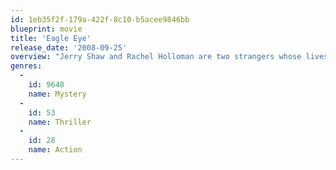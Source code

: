 ```yaml
---
id: 1eb35f2f-179a-422f-8c10-b5acee9846bb
blueprint: movie
title: 'Eagle Eye'
release_date: '2008-09-25'
overview: "Jerry Shaw and Rachel Holloman are two strangers whose lives are suddenly thrown into turmoil by a mysterious woman they have never met. Threatening their lives and family, the unseen caller uses everyday technology to control their actions and push them into increasing danger. As events escalate, Jerry and Rachel become the country's most-wanted fugitives and must figure out what is happening to them."
genres:
  -
    id: 9648
    name: Mystery
  -
    id: 53
    name: Thriller
  -
    id: 28
    name: Action
---
```


